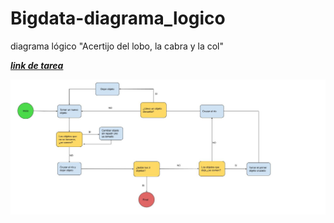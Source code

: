 # Bigdata-diagrama_logico
diagrama lógico "Acertijo del lobo, la cabra y la col"

[***link de tarea***](https://drive.google.com/open?id=1QnZHSH336BxlSw0oZFzRolGQCI7WV0MNCYt1LUdXQys)

![jjj](https://github.com/s-urrutiarz/bd-diagrama_logico/blob/master/DIAGRAMA%20LOGICO.jpg?raw=true)


